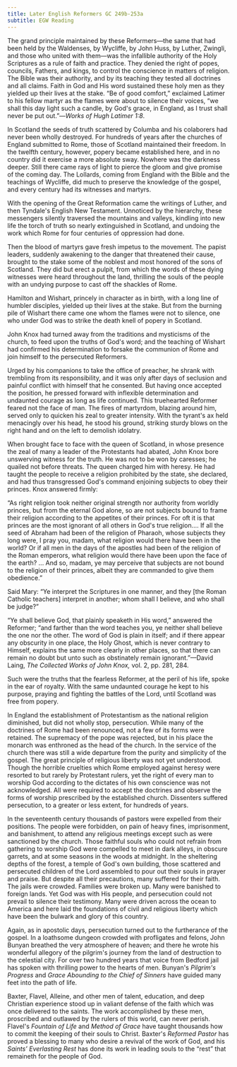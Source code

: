 ```yaml
---
title: Later English Reformers GC 249b-253a
subtitle: EGW Reading
---
```


The grand principle maintained by these Reformers—the same that had been held by the Waldenses, by Wycliffe, by John Huss, by Luther, Zwingli, and those who united with them—was the infallible authority of the Holy Scriptures as a rule of faith and practice. They denied the right of popes, councils, Fathers, and kings, to control the conscience in matters of religion. The Bible was their authority, and by its teaching they tested all doctrines and all claims. Faith in God and His word sustained these holy men as they yielded up their lives at the stake. “Be of good comfort,” exclaimed Latimer to his fellow martyr as the flames were about to silence their voices, “we shall this day light such a candle, by God's grace, in England, as I trust shall never be put out.”—_Works of Hugh Latimer 1:8_.

In Scotland the seeds of truth scattered by Columba and his colaborers had never been wholly destroyed. For hundreds of years after the churches of England submitted to Rome, those of Scotland maintained their freedom. In the twelfth century, however, popery became established here, and in no country did it exercise a more absolute sway. Nowhere was the darkness deeper. Still there came rays of light to pierce the gloom and give promise of the coming day. The Lollards, coming from England with the Bible and the teachings of Wycliffe, did much to preserve the knowledge of the gospel, and every century had its witnesses and martyrs.

With the opening of the Great Reformation came the writings of Luther, and then Tyndale's English New Testament. Unnoticed by the hierarchy, these messengers silently traversed the mountains and valleys, kindling into new life the torch of truth so nearly extinguished in Scotland, and undoing the work which Rome for four centuries of oppression had done.

Then the blood of martyrs gave fresh impetus to the movement. The papist leaders, suddenly awakening to the danger that threatened their cause, brought to the stake some of the noblest and most honored of the sons of Scotland. They did but erect a pulpit, from which the words of these dying witnesses were heard throughout the land, thrilling the souls of the people with an undying purpose to cast off the shackles of Rome.

Hamilton and Wishart, princely in character as in birth, with a long line of humbler disciples, yielded up their lives at the stake. But from the burning pile of Wishart there came one whom the flames were not to silence, one who under God was to strike the death knell of popery in Scotland.

John Knox had turned away from the traditions and mysticisms of the church, to feed upon the truths of God's word; and the teaching of Wishart had confirmed his determination to forsake the communion of Rome and join himself to the persecuted Reformers.

Urged by his companions to take the office of preacher, he shrank with trembling from its responsibility, and it was only after days of seclusion and painful conflict with himself that he consented. But having once accepted the position, he pressed forward with inflexible determination and undaunted courage as long as life continued. This truehearted Reformer feared not the face of man. The fires of martyrdom, blazing around him, served only to quicken his zeal to greater intensity. With the tyrant's ax held menacingly over his head, he stood his ground, striking sturdy blows on the right hand and on the left to demolish idolatry.

When brought face to face with the queen of Scotland, in whose presence the zeal of many a leader of the Protestants had abated, John Knox bore unswerving witness for the truth. He was not to be won by caresses; he quailed not before threats. The queen charged him with heresy. He had taught the people to receive a religion prohibited by the state, she declared, and had thus transgressed God's command enjoining subjects to obey their princes. Knox answered firmly:

“As right religion took neither original strength nor authority from worldly princes, but from the eternal God alone, so are not subjects bound to frame their religion according to the appetites of their princes. For oft it is that princes are the most ignorant of all others in God's true religion.... If all the seed of Abraham had been of the religion of Pharaoh, whose subjects they long were, I pray you, madam, what religion would there have been in the world? Or if all men in the days of the apostles had been of the religion of the Roman emperors, what religion would there have been upon the face of the earth? ... And so, madam, ye may perceive that subjects are not bound to the religion of their princes, albeit they are commanded to give them obedience.”

Said Mary: “Ye interpret the Scriptures in one manner, and they \[the Roman Catholic teachers\] interpret in another; whom shall I believe, and who shall be judge?”

“Ye shall believe God, that plainly speaketh in His word,” answered the Reformer; “and farther than the word teaches you, ye neither shall believe the one nor the other. The word of God is plain in itself; and if there appear any obscurity in one place, the Holy Ghost, which is never contrary to Himself, explains the same more clearly in other places, so that there can remain no doubt but unto such as obstinately remain ignorant.”—David Laing, _The Collected Works of John Knox,_ vol. 2, pp. 281, 284.

Such were the truths that the fearless Reformer, at the peril of his life, spoke in the ear of royalty. With the same undaunted courage he kept to his purpose, praying and fighting the battles of the Lord, until Scotland was free from popery.

In England the establishment of Protestantism as the national religion diminished, but did not wholly stop, persecution. While many of the doctrines of Rome had been renounced, not a few of its forms were retained. The supremacy of the pope was rejected, but in his place the monarch was enthroned as the head of the church. In the service of the church there was still a wide departure from the purity and simplicity of the gospel. The great principle of religious liberty was not yet understood. Though the horrible cruelties which Rome employed against heresy were resorted to but rarely by Protestant rulers, yet the right of every man to worship God according to the dictates of his own conscience was not acknowledged. All were required to accept the doctrines and observe the forms of worship prescribed by the established church. Dissenters suffered persecution, to a greater or less extent, for hundreds of years.

In the seventeenth century thousands of pastors were expelled from their positions. The people were forbidden, on pain of heavy fines, imprisonment, and banishment, to attend any religious meetings except such as were sanctioned by the church. Those faithful souls who could not refrain from gathering to worship God were compelled to meet in dark alleys, in obscure garrets, and at some seasons in the woods at midnight. In the sheltering depths of the forest, a temple of God's own building, those scattered and persecuted children of the Lord assembled to pour out their souls in prayer and praise. But despite all their precautions, many suffered for their faith. The jails were crowded. Families were broken up. Many were banished to foreign lands. Yet God was with His people, and persecution could not prevail to silence their testimony. Many were driven across the ocean to America and here laid the foundations of civil and religious liberty which have been the bulwark and glory of this country.

Again, as in apostolic days, persecution turned out to the furtherance of the gospel. In a loathsome dungeon crowded with profligates and felons, John Bunyan breathed the very atmosphere of heaven; and there he wrote his wonderful allegory of the pilgrim's journey from the land of destruction to the celestial city. For over two hundred years that voice from Bedford jail has spoken with thrilling power to the hearts of men. Bunyan's _Pilgrim's Progress_ and _Grace Abounding to the Chief of Sinners_ have guided many feet into the path of life.

Baxter, Flavel, Alleine, and other men of talent, education, and deep Christian experience stood up in valiant defense of the faith which was once delivered to the saints. The work accomplished by these men, proscribed and outlawed by the rulers of this world, can never perish. Flavel's _Fountain of Life_ and _Method of Grace_ have taught thousands how to commit the keeping of their souls to Christ. Baxter's _Reformed Pastor_ has proved a blessing to many who desire a revival of the work of God, and his _Saints’ Everlasting Rest_ has done its work in leading souls to the “rest” that remaineth for the people of God.